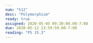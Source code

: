 ```yaml
---
num: "h12"
desc: "Polymorphism"
ready: true
assigned: 2020-05-05 09:30:00.00-7:00
due: 2020-05-12 23:59:59.00-7:00
reading: "PS 15.3"
---
```

